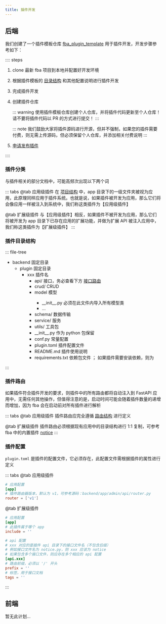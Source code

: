 ```yaml
---
title: 插件开发
---
```


## 后端

我们创建了一个插件模板仓库 [fba_plugin_template](https://github.com/fastapi-practices/fba_plugin_template)
用于插件开发，开发步骤参考如下：

:::: steps

1. clone 最新 fba 项目到本地并配置好开发环境
2. 根据插件模板的 [目录结构](#插件目录结构) 和其他配置说明进行插件开发
3. 完成插件开发
4. 创建插件仓库

   ::: warning
   使用插件模板仓库创建个人仓库，并将插件代码更新至个人仓库！请不要将插件代码以 PR 的方式进行提交！
   :::

   ::: note
   我们鼓励大家将插件源码进行开源，但并不强制，如果您的插件需要付费，则无需上传源码，但必须保留个人仓库，并添加相关付费说明
   :::

5. [申请发布插件](publish.md)

::::

### 插件分类

与插件相关的部分文档中，可能高频次出现以下两个词

::: tabs
@tab <Icon name="carbon:app" />应用级插件
在 [项目结构](../guide/summary/intro.md#项目结构) 中，app
目录下的一级文件夹被视为应用，此原理同样应用于插件系统。也就是说，如果插件被开发为应用，那么它们将会像应用一样被注入到系统中，我们称这类插件为【应用级插件】

@tab <Icon name="fluent:table-simple-include-16-regular" />扩展级插件
与【应用级插件】相反，如果插件不被开发为应用，那么它们将被开发为 app 目录下已存在应用的扩展功能，并做为扩展 API
被注入应用中，我们称这类插件为【扩展级插件】
:::

### 插件目录结构

::: file-tree

- backend 固定目录
    - plugin 固定目录
        - xxx 插件名
            - api/ 接口，务必查看下方 [接口路由](#插件路由)
            - crud/ CRUD <Badge type="warning" text="非必须" />
            - model 模型 <Badge type="warning" text="非必须" />
                - \_\_init__.py 必须在此文件内导入所有模型类
                - …
            - schema/ 数据传输 <Badge type="warning" text="非必须" />
            - service/ 服务 <Badge type="warning" text="非必须" />
            - utils/ 工具包 <Badge type="warning" text="非必须" />
            - \_\_init__.py 作为 python 包保留 <Badge type="danger" text="必须" />
            - conf.py 常量配置 <Badge type="warning" text="非必须" />
            - plugin.toml 插件配置文件 <Badge type="danger" text="必须" />
            - README.md 插件使用说明 <Badge type="danger" text="必须" />
            - requirements.txt 依赖包文件 <Badge type="warning" text="非必须" />；
              如果插件需要安装依赖，则为 <Badge type="danger" text="必须" />

:::

### 插件路由

如果插件符合插件开发的要求，则插件中的所有路由都将自动注入到 FastAPI 应用中，无需任何其他操作，但值得注意的是，启动时间可能会随着插件数量的递增而增加，因为
fba 会在启动前对所有插件进行解析

::: tabs
@tab <Icon name="carbon:app" />应用级插件
插件路由应完全遵循 [路由结构](../guide/reference/router.md#路由结构) 进行定义

@tab <Icon name="fluent:table-simple-include-16-regular" />扩展级插件
插件路由必须根据现有应用中的目录结构进行 1:1 复制，可参考 fba
中的内置插件 [notice](https://github.com/fastapi-practices/fastapi_best_architecture/tree/master/backend/plugin/notice/api)
:::

### 插件配置

`plugin.toml` 是插件的配置文件，它必须存在，此配置文件需根据插件的属性进行定义

::: tabs
@tab <Icon name="carbon:app" />应用级插件

```toml
# 应用配置
[app]
# 插件路由器版本，默认为 v1，可参考源码：backend/app/admin/api/router.py
router = ['v1']
```

@tab <Icon name="fluent:table-simple-include-16-regular" />扩展级插件

```toml
# 应用配置
[app]
# 此插件属于哪个 app
include = ''

# api 配置
# xxx 对应的是插件 api 目录下的接口文件名（不包含后缀）
# 例如接口文件名为 notice.py，则 xxx 应该为 notice
# 如果包含多个接口文件，则应存在多个相应的 api 配置
[api.xxx]
# 路由前缀，必须以 '/' 开头
prefix = ''
# 标签，用于接口文档
tags = ''
```

:::

## 前端

暂无此计划...
